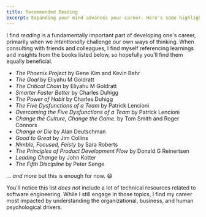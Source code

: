 ```yaml
---
title: Recommended Reading
excerpt: Expanding your mind advances your career. Here's some highlights I've found helpful.
---
```


I find _reading_ is a fundamentally important part of developing one's career, primarily when we _intentionally_ challenge our own ways of thinking.
When consulting with friends and colleagues, I find myself referencing learnings and insights from the books listed below, so hopefully you'll find them equally beneficial.


* _The Phoenix Project_ by Gene Kim and Kevin Behr
* _The Goal_ by Eliyahu M Goldratt
* _The Critical Chain_ by Eliyahu M Goldratt
* _Smarter Faster Better_ by Charles Duhigg
* _The Power of Habit_ by Charles Duhigg
* _The Five Dysfunctions of a Team_ by Patrick Lencioni
* _Overcoming the Five Dysfunctions of a Team_ by Patrick Lencioni
* _Change the Culture, Change the Game_. by Tom Smith and Roger Connors
* _Change or Die_ by Alan Deutschman
* _Good to Great_ by Jim Collins
* _Nimble, Focused, Feisty_ by Sara Roberts
* _The Principles of Product Development Flow_ by Donald G Reinertsen
* _Leading Change_ by John Kotter
* _The Fifth Discipline_ by Peter Senge


_... and more_ but this is enough for now. :smile:

You'll notice this list *does not* include a lot of technical resources related to software engineering. 
While I still engage in those topics, I find my career most impacted by understanding the organizational, business, and human psychological drivers.

